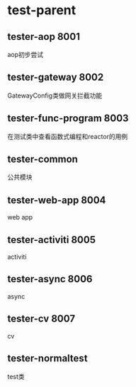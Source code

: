 # test-parent

## tester-aop 8001
aop初步尝试

## tester-gateway 8002
GatewayConfig类做网关拦截功能

## tester-func-program 8003
在测试类中查看函数式编程和reactor的用例

## tester-common
公共模块

## tester-web-app 8004
web app

## tester-activiti 8005
activiti

## tester-async 8006
async

## tester-cv 8007
cv

## tester-normaltest
test类